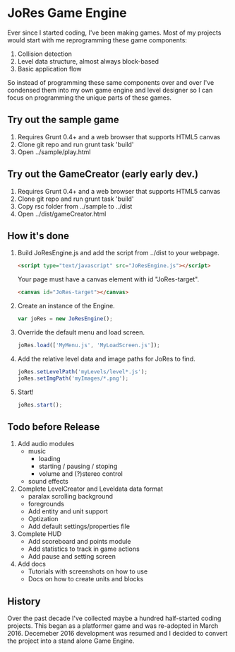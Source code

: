 JoRes Game Engine
==================================================
Ever since I started coding, I've been making games. Most of my projects would 
start with me reprogramming these game components:

1. Collision detection
2. Level data structure, almost always block-based
3. Basic application flow

So instead of programming these same components over and over I've condensed 
them into my own game engine and level designer so I can focus on programming
the unique parts of these games.

Try out the sample game
--------------------------
1. Requires Grunt 0.4+ and a web browser that supports HTML5 canvas
2. Clone git repo and run grunt task 'build'
3. Open ../sample/play.html

Try out the GameCreator (early early dev.)
-------------------------------------------
1. Requires Grunt 0.4+ and a web browser that supports HTML5 canvas
2. Clone git repo and run grunt task 'build'
3. Copy rsc folder from ../sample to ../dist
4. Open ../dist/gameCreator.html

How it's done
--------------------------
1. Build JoResEngine.js and add the script from ../dist to your webpage. 
    ```html
    <script type="text/javascript" src="JoResEngine.js"></script> 
    ```
    Your page must have a canvas element with id "JoRes-target".
    ```html 
    <canvas id="JoRes-target"></canvas>
    ```

2. Create an instance of the Engine.
    ```javascript
    var joRes = new JoResEngine();
    ```

3. Override the default menu and load screen.
    ```javascript 
    joRes.load(['MyMenu.js', 'MyLoadScreen.js']);
    ```

4. Add the relative level data and image paths for JoRes to find.
    ```javascript
    joRes.setLevelPath('myLevels/level*.js');
    joRes.setImgPath('myImages/*.png');
    ```

5. Start!
    ```javascript 
    joRes.start();
    ```

Todo before Release
-------------------------
1. Add audio modules 
    - music
        - loading
        - starting / pausing / stoping
        - volume and (?)stereo control 
    - sound effects
2. Complete LevelCreator and Leveldata data format
    - paralax scrolling background 
    - foregrounds
    - Add entity and unit support
    - Optization 
    - Add default settings/properties file 
3. Complete HUD
    - Add scoreboard and points module
    - Add statistics to track in game actions 
    - Add pause and setting screen
4. Add docs 
    - Tutorials with screenshots on how to use
    - Docs on how to create units and blocks 

History
------------
Over the past decade I've collected maybe a hundred half-started coding projects. This began as a platformer game and was re-adopted in March 2016. Decemeber 2016 development was resumed and I decided to convert the project into a stand alone Game Engine.

